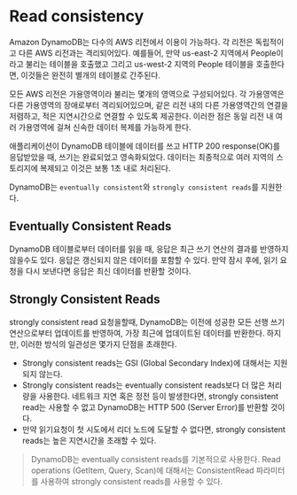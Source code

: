 # Read consistency

Amazon DynamoDB는 다수의 AWS 리전에서 이용이 가능하다. 각 리전은 독립적이고 다른 AWS 리전과는 격리되어있다. 예를들어, 만약 us-east-2 지역에서 People이라고 불리는 테이블을 호출했고 그리고 us-west-2 지역의 People 테이블을 호출한다면, 이것들은 완전히 별개의 테이블로 간주된다.

모든 AWS 리전은 가용영역이라 불리는 몇개의 영역으로 구성되어있다. 각 가용영역은 다른 가용영역의 장애로부터 격리되어있으며, 같은 리전 내의 다른 가용영역간의 연결을 저렴하고, 적은 지연시간으로 연결할 수 있도록 제공한다. 이러한 점은 동일 리전 내 여러 가용영역에 걸쳐 신속한 데이터 복제를 가능하게 한다.

애플리케이션이 DynamoDB 테이블에 데이터를 쓰고 HTTP 200 response(OK)를 응답받았을 때, 쓰기는 완료되었고 영속화되었다. 데이터는 최종적으로 여러 지역의 스토리지에 복제되고 이것은 보통 1초 내로 처리된다.

DynamoDB는 `eventually consistent`와 `strongly consistent reads`를 지원한다.

## Eventually Consistent Reads

DynamoDB 테이블로부터 데이터를 읽을 때, 응답은 최근 쓰기 연산의 결과를 반영하지 않을수도 있다. 응답은 갱신되지 않은 데이터를 포함할 수 있다. 만약 잠시 후에, 읽기 요청을 다시 보낸다면 응답은 최신 데이터를 반환할 것이다.

## Strongly Consistent Reads

strongly consistent read 요청을할때, DynamoDB는 이전에 성공한 모든 선행 쓰기 연산으로부터 업데이트를 반영하여, 가장 최근에 업데이트된 데이터를 반환한다. 하지만, 이러한 방식의 일관성은 몇가지 단점을 초래한다.

- Strongly consistent reads는 GSI (Global Secondary Index)에 대해서는 지원되지 않는다.
- Strongly consistent reads는 eventually consistent reads보다 더 많은 처리량을 사용한다. 네트워크 지연 혹은 정전 등이 발생한다면, strongly consistent read는 사용할 수 없고 DynamoDB는 HTTP 500 (Server Error)를 반환할 것이다.
- 만약 읽기요청이 첫 시도에서 리더 노드에 도달할 수 없다면, strongly consistent reads는 높은 지연시간을 초래할 수 있다.

> DynamoDB는 eventually consistent reads를 기본적으로 사용한다. Read operations (GetItem, Query, Scan)에 대해서는 ConsistentRead 파라미터를 사용하여 strongly consistent reads를 사용할 수 있다.
